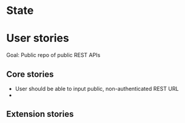 # State

# User stories

Goal: Public repo of public REST APIs 

## Core stories
- User should be able to input public, non-authenticated REST URL
- 

## Extension stories